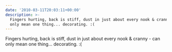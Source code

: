 ```yaml
---
date: '2010-03-11T20:03:11+00:00'
description: >-
  Fingers hurting, back is stiff, dust in just about every nook & cranny - can
  only mean one thing... decorating. :(
---
```

Fingers hurting, back is stiff, dust in just about every nook & cranny - can only mean one thing... decorating. :(
